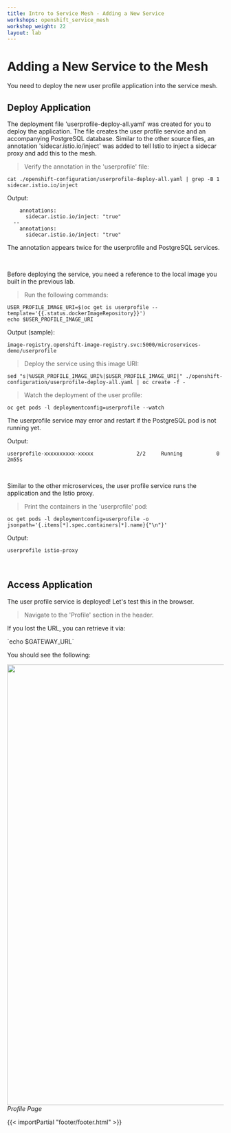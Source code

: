 ```yaml
---
title: Intro to Service Mesh - Adding a New Service
workshops: openshift_service_mesh
workshop_weight: 22
layout: lab
---
```


# Adding a New Service to the Mesh

You need to deploy the new user profile application into the service mesh.

## Deploy Application

The deployment file 'userprofile-deploy-all.yaml' was created for you to deploy the application.  The file creates the user profile service and an accompanying PostgreSQL database.  Similar to the other source files, an annotation 'sidecar.istio.io/inject' was added to tell Istio to inject a sidecar proxy and add this to the mesh.

<blockquote>
<i class="fa fa-terminal"></i>
Verify the annotation in the 'userprofile' file:
</blockquote>

```
cat ./openshift-configuration/userprofile-deploy-all.yaml | grep -B 1 sidecar.istio.io/inject
```

Output:
```
    annotations:
      sidecar.istio.io/inject: "true"
  --
    annotations:
      sidecar.istio.io/inject: "true"
```

The annotation appears twice for the userprofile and PostgreSQL services.

<br>

Before deploying the service, you need a reference to the local image you built in the previous lab.

<blockquote>
<i class="fa fa-terminal"></i>
Run the following commands:
</blockquote>

```
USER_PROFILE_IMAGE_URI=$(oc get is userprofile --template='{{.status.dockerImageRepository}}')
echo $USER_PROFILE_IMAGE_URI
```

Output (sample):
```
image-registry.openshift-image-registry.svc:5000/microservices-demo/userprofile
```

<blockquote>
<i class="fa fa-terminal"></i>
Deploy the service using this image URI:
</blockquote>

```
sed "s|%USER_PROFILE_IMAGE_URI%|$USER_PROFILE_IMAGE_URI|" ./openshift-configuration/userprofile-deploy-all.yaml | oc create -f -
```

<blockquote>
<i class="fa fa-terminal"></i>
Watch the deployment of the user profile:
</blockquote>

```
oc get pods -l deploymentconfig=userprofile --watch
```

<p>
<i class="fa fa-info-circle"></i>
The userprofile service may error and restart if the PostgreSQL pod is not running yet.
</p>

Output:
```
userprofile-xxxxxxxxxx-xxxxx              2/2     Running		    0          2m55s
```

<br>

Similar to the other microservices, the user profile service runs the application and the Istio proxy.

<blockquote>
<i class="fa fa-terminal"></i>
Print the containers in the 'userprofile' pod:
</blockquote>


```
oc get pods -l deploymentconfig=userprofile -o jsonpath='{.items[*].spec.containers[*].name}{"\n"}'
```

Output:
```
userprofile istio-proxy
```

<br>

## Access Application

The user profile service is deployed!  Let's test this in the browser.

<blockquote>
<i class="fa fa-desktop"></i>
Navigate to the 'Profile' section in the header.
</blockquote>

<p><i class="fa fa-info-circle"></i> If you lost the URL, you can retrieve it via:</p>
`echo $GATEWAY_URL`

<br>

You should see the following:

<img src="../images/app-profilepage.png" width="1024"><br/>
 *Profile Page*

{{< importPartial "footer/footer.html" >}}